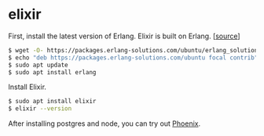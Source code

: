 # elixir

First, install the latest version of Erlang. Elixir is built on Erlang.
[[source](https://computingforgeeks.com/how-to-install-latest-erlang-on-ubuntu-linux/)]

```bash
$ wget -O- https://packages.erlang-solutions.com/ubuntu/erlang_solutions.asc | sudo apt-key add -
$ echo "deb https://packages.erlang-solutions.com/ubuntu focal contrib" | sudo tee /etc/apt/sources.list.d/erlang-solution.list
$ sudo apt update
$ sudo apt install erlang
```

Install Elixir.

```bash
$ sudo apt install elixir
$ elixir --version
```

After installing postgres and node, you can try out [Phoenix](https://hexdocs.pm/phoenix/overview.html#content).
